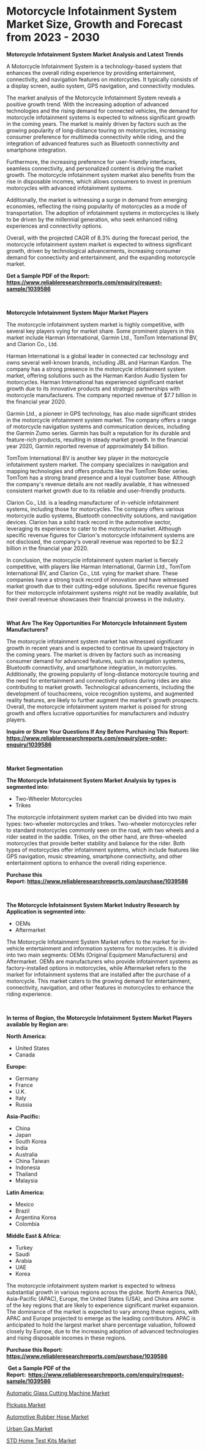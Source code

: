 <p><h1>Motorcycle Infotainment System Market Size, Growth and Forecast from 2023 - 2030</h1></p><p><strong>Motorcycle Infotainment System Market Analysis and Latest Trends</strong></p>
<p><p>A Motorcycle Infotainment System is a technology-based system that enhances the overall riding experience by providing entertainment, connectivity, and navigation features on motorcycles. It typically consists of a display screen, audio system, GPS navigation, and connectivity modules.</p><p>The market analysis of the Motorcycle Infotainment System reveals a positive growth trend. With the increasing adoption of advanced technologies and the rising demand for connected vehicles, the demand for motorcycle infotainment systems is expected to witness significant growth in the coming years. The market is mainly driven by factors such as the growing popularity of long-distance touring on motorcycles, increasing consumer preference for multimedia connectivity while riding, and the integration of advanced features such as Bluetooth connectivity and smartphone integration.</p><p>Furthermore, the increasing preference for user-friendly interfaces, seamless connectivity, and personalized content is driving the market growth. The motorcycle infotainment system market also benefits from the rise in disposable incomes, which allows consumers to invest in premium motorcycles with advanced infotainment systems.</p><p>Additionally, the market is witnessing a surge in demand from emerging economies, reflecting the rising popularity of motorcycles as a mode of transportation. The adoption of infotainment systems in motorcycles is likely to be driven by the millennial generation, who seek enhanced riding experiences and connectivity options.</p><p>Overall, with the projected CAGR of 8.3% during the forecast period, the motorcycle infotainment system market is expected to witness significant growth, driven by technological advancements, increasing consumer demand for connectivity and entertainment, and the expanding motorcycle market.</p></p>
<p><strong>Get a Sample PDF of the Report:&nbsp; <a href="https://www.reliableresearchreports.com/enquiry/request-sample/1039586">https://www.reliableresearchreports.com/enquiry/request-sample/1039586</a></strong></p>
<p>&nbsp;</p>
<p><strong>Motorcycle Infotainment System Major Market Players</strong></p>
<p><p>The motorcycle infotainment system market is highly competitive, with several key players vying for market share. Some prominent players in this market include Harman International, Garmin Ltd., TomTom International BV, and Clarion Co., Ltd.</p><p>Harman International is a global leader in connected car technology and owns several well-known brands, including JBL and Harman Kardon. The company has a strong presence in the motorcycle infotainment system market, offering solutions such as the Harman Kardon Audio System for motorcycles. Harman International has experienced significant market growth due to its innovative products and strategic partnerships with motorcycle manufacturers. The company reported revenue of $7.7 billion in the financial year 2020.</p><p>Garmin Ltd., a pioneer in GPS technology, has also made significant strides in the motorcycle infotainment system market. The company offers a range of motorcycle navigation systems and communication devices, including the Garmin Zumo series. Garmin has built a reputation for its durable and feature-rich products, resulting in steady market growth. In the financial year 2020, Garmin reported revenue of approximately $4 billion.</p><p>TomTom International BV is another key player in the motorcycle infotainment system market. The company specializes in navigation and mapping technologies and offers products like the TomTom Rider series. TomTom has a strong brand presence and a loyal customer base. Although the company's revenue details are not readily available, it has witnessed consistent market growth due to its reliable and user-friendly products.</p><p>Clarion Co., Ltd. is a leading manufacturer of in-vehicle infotainment systems, including those for motorcycles. The company offers various motorcycle audio systems, Bluetooth connectivity solutions, and navigation devices. Clarion has a solid track record in the automotive sector, leveraging its experience to cater to the motorcycle market. Although specific revenue figures for Clarion's motorcycle infotainment systems are not disclosed, the company's overall revenue was reported to be $2.2 billion in the financial year 2020.</p><p>In conclusion, the motorcycle infotainment system market is fiercely competitive, with players like Harman International, Garmin Ltd., TomTom International BV, and Clarion Co., Ltd. vying for market share. These companies have a strong track record of innovation and have witnessed market growth due to their cutting-edge solutions. Specific revenue figures for their motorcycle infotainment systems might not be readily available, but their overall revenue showcases their financial prowess in the industry.</p></p>
<p>&nbsp;</p>
<p><strong>What Are The Key Opportunities For Motorcycle Infotainment System Manufacturers?</strong></p>
<p><p>The motorcycle infotainment system market has witnessed significant growth in recent years and is expected to continue its upward trajectory in the coming years. The market is driven by factors such as increasing consumer demand for advanced features, such as navigation systems, Bluetooth connectivity, and smartphone integration, in motorcycles. Additionally, the growing popularity of long-distance motorcycle touring and the need for entertainment and connectivity options during rides are also contributing to market growth. Technological advancements, including the development of touchscreens, voice recognition systems, and augmented reality features, are likely to further augment the market's growth prospects. Overall, the motorcycle infotainment system market is poised for strong growth and offers lucrative opportunities for manufacturers and industry players.</p></p>
<p><strong>Inquire or Share Your Questions If Any Before Purchasing This Report: <a href="https://www.reliableresearchreports.com/enquiry/pre-order-enquiry/1039586">https://www.reliableresearchreports.com/enquiry/pre-order-enquiry/1039586</a></strong></p>
<p>&nbsp;</p>
<p><strong>Market Segmentation</strong></p>
<p><strong>The Motorcycle Infotainment System Market Analysis by types is segmented into:</strong></p>
<p><ul><li>Two-Wheeler Motorcycles</li><li>Trikes</li></ul></p>
<p><p>The motorcycle infotainment system market can be divided into two main types: two-wheeler motorcycles and trikes. Two-wheeler motorcycles refer to standard motorcycles commonly seen on the road, with two wheels and a rider seated in the saddle. Trikes, on the other hand, are three-wheeled motorcycles that provide better stability and balance for the rider. Both types of motorcycles offer infotainment systems, which include features like GPS navigation, music streaming, smartphone connectivity, and other entertainment options to enhance the overall riding experience.</p></p>
<p><strong>Purchase this Report:&nbsp;<a href="https://www.reliableresearchreports.com/purchase/1039586">https://www.reliableresearchreports.com/purchase/1039586</a></strong></p>
<p>&nbsp;</p>
<p><strong>The Motorcycle Infotainment System Market Industry Research by Application is segmented into:</strong></p>
<p><ul><li>OEMs</li><li>Aftermarket</li></ul></p>
<p><p>The Motorcycle Infotainment System Market refers to the market for in-vehicle entertainment and information systems for motorcycles. It is divided into two main segments: OEMs (Original Equipment Manufacturers) and Aftermarket. OEMs are manufacturers who provide infotainment systems as factory-installed options in motorcycles, while Aftermarket refers to the market for infotainment systems that are installed after the purchase of a motorcycle. This market caters to the growing demand for entertainment, connectivity, navigation, and other features in motorcycles to enhance the riding experience.</p></p>
<p>&nbsp;</p>
<p><strong>In terms of Region, the Motorcycle Infotainment System Market Players available by Region are:</strong></p>
<p>
    <p> <strong> North America: </strong>
        <ul>
            <li>United States</li>
            <li>Canada</li>
        </ul>
        </p> 
    <p> <strong> Europe: </strong>
        <ul>
            <li>Germany</li>
            <li>France</li>
            <li>U.K.</li>
            <li>Italy</li>
            <li>Russia</li>
        </ul>
        </p> 
    <p> <strong> Asia-Pacific: </strong>
        <ul>
            <li>China</li>
            <li>Japan</li>
            <li>South Korea</li>
            <li>India</li>
            <li>Australia</li>
            <li>China Taiwan</li>
            <li>Indonesia</li>
            <li>Thailand</li>
            <li>Malaysia</li>
        </ul>
        </p> 
    <p> <strong> Latin America: </strong>
        <ul>
            <li>Mexico</li>
            <li>Brazil</li>
            <li>Argentina Korea</li>
            <li>Colombia</li>
        </ul>
        </p> 
    <p> <strong> Middle East & Africa: </strong>
        <ul>
            <li>Turkey</li>
            <li>Saudi</li>
            <li>Arabia</li>
            <li>UAE</li>
            <li>Korea</li>
        </ul>
    </p>
    </p>
<p><p>The motorcycle infotainment system market is expected to witness substantial growth in various regions across the globe. North America (NA), Asia-Pacific (APAC), Europe, the United States (USA), and China are some of the key regions that are likely to experience significant market expansion. The dominance of the market is expected to vary among these regions, with APAC and Europe projected to emerge as the leading contributors. APAC is anticipated to hold the largest market share percentage valuation, followed closely by Europe, due to the increasing adoption of advanced technologies and rising disposable incomes in these regions.</p></p>
<p><strong>Purchase this Report: <a href="https://www.reliableresearchreports.com/purchase/1039586">https://www.reliableresearchreports.com/purchase/1039586</a></strong></p>
<p>&nbsp;<strong>Get a Sample PDF of the Report:&nbsp;&nbsp;<a href="https://www.reliableresearchreports.com/enquiry/request-sample/1039586">https://www.reliableresearchreports.com/enquiry/request-sample/1039586</a></strong></p>
<p><strong></strong></p>
<p><p><a href="https://www.linkedin.com/pulse/automatic-glass-cutting-machine-market-size-2023-2030-q7y5e/">Automatic Glass Cutting Machine Market</a></p><p><a href="https://github.com/Chiragrp24/Market-Research-Report-List-1/blob/main/pickups-market.md">Pickups Market</a></p><p><a href="https://github.com/Chiragrp23/Market-Research-Report-List-1/blob/main/automotive-rubber-hose-market.md">Automotive Rubber Hose Market</a></p><p><a href="https://medium.com/@heatherhall44/urban-gas-market-size-market-outlook-and-market-forecast-2023-to-2030-ea256ff6d0bd">Urban Gas Market</a></p><p><a href="https://www.linkedin.com/pulse/std-home-test-kits-market-research-report-provides-thorough-ojkne/">STD Home Test Kits Market</a></p></p>